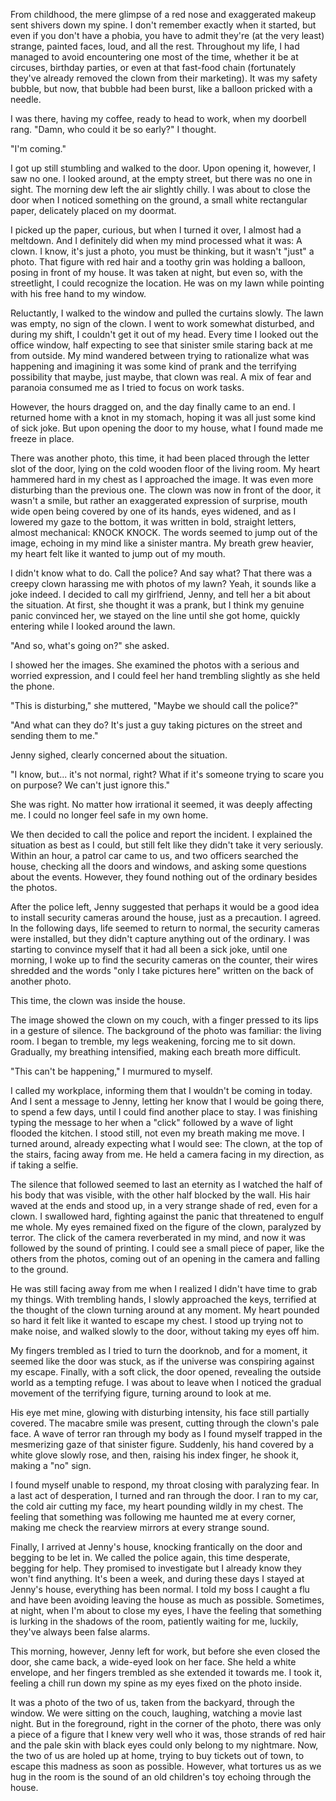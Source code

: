 From childhood, the mere glimpse of a red nose and exaggerated makeup sent shivers down my spine. I don't remember exactly when it started, but even if you don't have a phobia, you have to admit they're (at the very least) strange, painted faces, loud, and all the rest. Throughout my life, I had managed to avoid encountering one most of the time, whether it be at circuses, birthday parties, or even at that fast-food chain (fortunately they've already removed the clown from their marketing). It was my safety bubble, but now, that bubble had been burst, like a balloon pricked with a needle.

  
I was there, having my coffee, ready to head to work, when my doorbell rang. "Damn, who could it be so early?" I thought.

  
"I'm coming."

  
I got up still stumbling and walked to the door. Upon opening it, however, I saw no one. I looked around, at the empty street, but there was no one in sight. The morning dew left the air slightly chilly. I was about to close the door when I noticed something on the ground, a small white rectangular paper, delicately placed on my doormat.

  
I picked up the paper, curious, but when I turned it over, I almost had a meltdown. And I definitely did when my mind processed what it was: A clown. I know, it's just a photo, you must be thinking, but it wasn't "just" a photo. That figure with red hair and a toothy grin was holding a balloon, posing in front of my house. It was taken at night, but even so, with the streetlight, I could recognize the location. He was on my lawn while pointing with his free hand to my window.

  
Reluctantly, I walked to the window and pulled the curtains slowly. The lawn was empty, no sign of the clown. I went to work somewhat disturbed, and during my shift, I couldn't get it out of my head. Every time I looked out the office window, half expecting to see that sinister smile staring back at me from outside. My mind wandered between trying to rationalize what was happening and imagining it was some kind of prank and the terrifying possibility that maybe, just maybe, that clown was real. A mix of fear and paranoia consumed me as I tried to focus on work tasks.

  
However, the hours dragged on, and the day finally came to an end. I returned home with a knot in my stomach, hoping it was all just some kind of sick joke. But upon opening the door to my house, what I found made me freeze in place.

  
There was another photo, this time, it had been placed through the letter slot of the door, lying on the cold wooden floor of the living room. My heart hammered hard in my chest as I approached the image. It was even more disturbing than the previous one. The clown was now in front of the door, it wasn't a smile, but rather an exaggerated expression of surprise, mouth wide open being covered by one of its hands, eyes widened, and as I lowered my gaze to the bottom, it was written in bold, straight letters, almost mechanical: KNOCK KNOCK. The words seemed to jump out of the image, echoing in my mind like a sinister mantra. My breath grew heavier, my heart felt like it wanted to jump out of my mouth.

  
I didn't know what to do. Call the police? And say what? That there was a creepy clown harassing me with photos of my lawn? Yeah, it sounds like a joke indeed. I decided to call my girlfriend, Jenny, and tell her a bit about the situation. At first, she thought it was a prank, but I think my genuine panic convinced her, we stayed on the line until she got home, quickly entering while I looked around the lawn.

  
"And so, what's going on?" she asked.

  
I showed her the images. She examined the photos with a serious and worried expression, and I could feel her hand trembling slightly as she held the phone.

  
"This is disturbing," she muttered, "Maybe we should call the police?"

  
"And what can they do? It's just a guy taking pictures on the street and sending them to me."

  
Jenny sighed, clearly concerned about the situation.

  
"I know, but... it's not normal, right? What if it's someone trying to scare you on purpose? We can't just ignore this."

  
She was right. No matter how irrational it seemed, it was deeply affecting me. I could no longer feel safe in my own home.

  
We then decided to call the police and report the incident. I explained the situation as best as I could, but still felt like they didn't take it very seriously. Within an hour, a patrol car came to us, and two officers searched the house, checking all the doors and windows, and asking some questions about the events. However, they found nothing out of the ordinary besides the photos.

After the police left, Jenny suggested that perhaps it would be a good idea to install security cameras around the house, just as a precaution. I agreed. In the following days, life seemed to return to normal, the security cameras were installed, but they didn't capture anything out of the ordinary. I was starting to convince myself that it had all been a sick joke, until one morning, I woke up to find the security cameras on the counter, their wires shredded and the words "only I take pictures here" written on the back of another photo.

This time, the clown was inside the house.

The image showed the clown on my couch, with a finger pressed to its lips in a gesture of silence. The background of the photo was familiar: the living room. I began to tremble, my legs weakening, forcing me to sit down. Gradually, my breathing intensified, making each breath more difficult.

"This can't be happening," I murmured to myself.

I called my workplace, informing them that I wouldn't be coming in today. And I sent a message to Jenny, letting her know that I would be going there, to spend a few days, until I could find another place to stay. I was finishing typing the message to her when a "click" followed by a wave of light flooded the kitchen. I stood still, not even my breath making me move. I turned around, already expecting what I would see: The clown, at the top of the stairs, facing away from me. He held a camera facing in my direction, as if taking a selfie.

The silence that followed seemed to last an eternity as I watched the half of his body that was visible, with the other half blocked by the wall. His hair waved at the ends and stood up, in a very strange shade of red, even for a clown. I swallowed hard, fighting against the panic that threatened to engulf me whole. My eyes remained fixed on the figure of the clown, paralyzed by terror. The click of the camera reverberated in my mind, and now it was followed by the sound of printing. I could see a small piece of paper, like the others from the photos, coming out of an opening in the camera and falling to the ground.

He was still facing away from me when I realized I didn't have time to grab my things. With trembling hands, I slowly approached the keys, terrified at the thought of the clown turning around at any moment. My heart pounded so hard it felt like it wanted to escape my chest. I stood up trying not to make noise, and walked slowly to the door, without taking my eyes off him.

My fingers trembled as I tried to turn the doorknob, and for a moment, it seemed like the door was stuck, as if the universe was conspiring against my escape. Finally, with a soft click, the door opened, revealing the outside world as a tempting refuge. I was about to leave when I noticed the gradual movement of the terrifying figure, turning around to look at me.

His eye met mine, glowing with disturbing intensity, his face still partially covered. The macabre smile was present, cutting through the clown's pale face. A wave of terror ran through my body as I found myself trapped in the mesmerizing gaze of that sinister figure. Suddenly, his hand covered by a white glove slowly rose, and then, raising his index finger, he shook it, making a "no" sign.

I found myself unable to respond, my throat closing with paralyzing fear. In a last act of desperation, I turned and ran through the door. I ran to my car, the cold air cutting my face, my heart pounding wildly in my chest. The feeling that something was following me haunted me at every corner, making me check the rearview mirrors at every strange sound.

Finally, I arrived at Jenny's house, knocking frantically on the door and begging to be let in. We called the police again, this time desperate, begging for help. They promised to investigate but I already know they won't find anything. It's been a week, and during these days I stayed at Jenny's house, everything has been normal. I told my boss I caught a flu and have been avoiding leaving the house as much as possible. Sometimes, at night, when I'm about to close my eyes, I have the feeling that something is lurking in the shadows of the room, patiently waiting for me, luckily, they've always been false alarms.

This morning, however, Jenny left for work, but before she even closed the door, she came back, a wide-eyed look on her face. She held a white envelope, and her fingers trembled as she extended it towards me. I took it, feeling a chill run down my spine as my eyes fixed on the photo inside.

It was a photo of the two of us, taken from the backyard, through the window. We were sitting on the couch, laughing, watching a movie last night. But in the foreground, right in the corner of the photo, there was only a piece of a figure that I knew very well who it was, those strands of red hair and the pale skin with black eyes could only belong to my nightmare. Now, the two of us are holed up at home, trying to buy tickets out of town, to escape this madness as soon as possible. However, what tortures us as we hug in the room is the sound of an old children's toy echoing through the house.